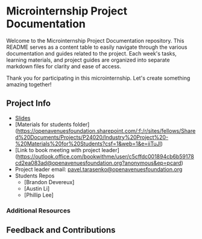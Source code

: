 

# Microinternship Project Documentation

Welcome to the Microinternship Project Documentation repository. This README serves as a content table to easily navigate through the various documentation and guides related to the project. Each week's tasks, learning materials, and project guides are organized into separate markdown files for clarity and ease of access.

Thank you for participating in this microinternship. Let's create something amazing together!

## Project Info
- [Slides](https://openavenuesfoundation.sharepoint.com/:p:/r/sites/fellows/Shared%20Documents/Projects/P24020/Industry%20Project%20-%20Materials%20for%20Students/Kick-Off_P24020.pptx?d=wbd56f58f7808476584b476ae8946edfb&csf=1&web=1&e=cezp3Y)
- [Materials for students folder] (https://openavenuesfoundation.sharepoint.com/:f:/r/sites/fellows/Shared%20Documents/Projects/P24020/Industry%20Project%20-%20Materials%20for%20Students?csf=1&web=1&e=iiTuJl)
- [Link to book meeting with project leader] (https://outlook.office.com/bookwithme/user/c5cffdc001894cb6b59178cd2ea083ad@openavenuesfoundation.org?anonymous&ep=pcard)
- Project leader email: pavel.tarasenko@openavenuesfoundation.org
- Students Repos
  - [Brandon Devereux]
  - [Austin Li]
  - [Phillip Lee]

### Additional Resources

## Feedback and Contributions
